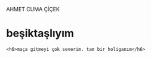 <!DOCTYPE html>
<html lang="en">
<head>
    <meta charset="UTF-8">
    <meta name="viewport" content="width=device-width, initial-scale=1.0">
    <title>Document</title>
</head>
<body>
    <p>AHMET CUMA ÇİÇEK</p>
    <strong><h1>beşiktaşlıyım</h1></strong>

    <h6>maça gitmeyi çok severim. tam bir holiganım</h6>
</body>
</html>
